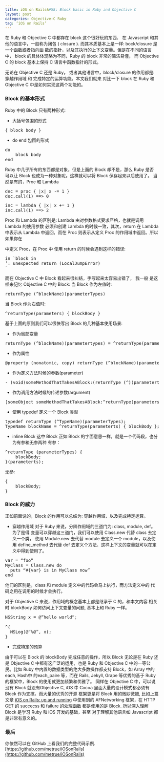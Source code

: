 ```yaml
---
title: iOS on Rails&#58; Block basic in Ruby and Objective C
layout: post
categories: Objective-C Ruby
tag: ‘iOS on Rails’
---
```


在 Ruby 和 Objective C 中都存在 block 这个很好玩的东西，
在 Javascript 和其他的语言中，一般称为闭包 ( closure ).
而其本质基本上是一样: bock/closure 是一个函数或者指向函
数的指针，以及其执行的上下文变量。但是在不同的语言中，
block 的具体体现略为不同，Ruby 的 block 非常的简洁易懂，
而 Objective C 的 block 基本上保持 C 语言中函数指针的形式。

无论在 Objective C 还是 Ruby， 或者其他语言中，block/closure
的作用都是: 穿越作用域 和 完成特定的运算功能。本文我们就来
对比一下 block 在 Ruby 和 Objective C 中是如何实现这两个功能的。

### Block 的基本形式

Ruby 中的 Block 只有两种形式:

* 大括号包围的形式
<pre>
{ block body }
</pre>
* do end 包围的形式
<pre>
do
    block body
end
</pre>

Ruby 中几乎所有的东西都是对象，但是上面的 Block 却不是，那么 Ruby 是否
可以让 Block 也成为一种对象呢，这样就可以将 Block 保存起来以后使用了。
当然是有的，Proc 和 Lambda
<pre>
dec = proc { |x| x -= 1 }
dec.call(1) ==> 0
</pre>

<pre>
inc = lambda { |x| x += 1 }
inc.call(1) ==> 2
</pre>
Proc 和 Lambda 的区别是: Lambda 由对参数格式要求严格，也就是调用 Lambda 的使用参数
必须和创建 Lambda 的时候一致，其次，return 在 Lambda 中表示从 Lambda 中返回，而在
Proc 则表示从定义 Proc 的作用域中返回。所以如果你在 <main> 中定义 Proc，在 Proc 中
使用 return 的时候会遇到这样的错误:
<pre>
in `block in <main>’: unexpected return (LocalJumpError)</main>`
</pre>

而在 Objective C 中 Block 看起来很纠结，手写起来太容易出错了， 我一般
是这样来记忆 Objective C 中的 Block:
当 Block 作为左值时:
<pre>
returnType (^blockName)(parameterTypes)
</pre>
当 Block 作为右值时:
<pre>
^returnType(parameters) { blockBody }
</pre>

基于上面的原则我们可以很快写出 Block 的几种基本使用场景:
* 作为局部变量
<pre>
returnType (^blockName)(parametertypes) = ^returnType(parameterts) { blockBody}
</pre>

* 作为属性
<pre>
@property (nonatomic, copy) returnType (^blockName)(parameterTypes)
</pre>
* 作为定义方法时候的参数(parameter)
<pre>
- (void)someMethodThatTakesABlock:(returnType (^)(parametertTypes))blockName;
</pre>
* 作为调用方法时候的传递参数(argument)
<pre>
[someObject someMethodThatTakesABlock:^returnType(parameters) { blockBody }];
</pre>
* 使用 typedef 定义一个 Block 类型
<pre>
typedef returnType (^TypeName)(parameterTypes);
TypeName blockName = ^returnType(parameterts) { blockBody };
</pre>
* inline Block
这中 Block 正如 Block 的字面意思一样，就是一个代码段，也分为有参和无参两种
有参：
<pre>
^returnType (parameterTypes) {
    blockBody;
}(parameterts);
</pre>
无参:
<pre>
{
    blockBody;
}
</pre>

### Block 的威力
正如前面说的，Block 的作用可以总结为: 穿越作用域，以及完成特定运算。
* 穿越作用域
对于 Ruby 来说，分隔作用域的三道门为: class, module, def。 为了是得
变量可以穿越这三道门，我们可以使用 Class.new 代替 class 去定义一个类，
使用 Module.new 去代替 module 去定义一个 module，以及使用 define_method
去代替 def 去定义个方法，这样上下文的变量就可以在定义中得到使用了。
<pre>
var = “foo”
MyClass = Class.new do 
  puts “#{var} is in MyClass now”
end
</pre>
他们的区别是，class 和 module 定义中的代码会马上执行，而方法定义中的
代码之用在调用的时候才会执行。

对于 Objective C 来说，作用域的概念基本上都是继承于 C 的，和本文内容
相关时 blockBody 如何访问上下文变量的问题, 基本上和 Ruby 一样。
<pre>
NSString x = @”hello world”;

^{
  NSLog(@“%@”, x);
}
</pre>

* 完成特定的预算

由于可以在 Block 的 blockBody 完成任意的操作，所以 Block 无论是在 Ruby 还是
Objective C 中都有这广泛的运用，也是 Ruby 和 Objective C 中的一等公民。比如
Ruby 中内置的数据类型的绝大多数操作都支持 Block，如 Array 中的 each, Hash中
的each_paire 等，而在 Rails, Jekyll, Grape 等优秀的基于 Ruby 的框架中，Block
的使用就更加频繁和优雅了。 同样在 Objective C 中，可以说没有 Block 就没有Objective C,
iOS 中 Cocoa 里面大量的设计模式都必须有 Block 作为支撑。而大量的优秀的开源
框架更是将 Block 用的微妙微翘, 比如上篇文章 [iOS on Rails: up and running](http://blog.minghe.me/ios/2014/12/30/iOS%20on%20Rails:%20up%20and%20running.html)
中使用到的 AFNetworking 框架，在 HTTP GET 的 succecss 和 failure 的处理函数
都是使用的是 Block. 所以深入理解 Block 是学习 Ruby 和 iOS 开发的基础，甚至
对于理解其他语言如 Javascript 都是非常有意义的。

### 最后
你依然可以在 GitHub 上看我们的完整代码示例.
[https://github.com/metrue/iOSonRails](https://github.com/metrue/iOSonRails)



